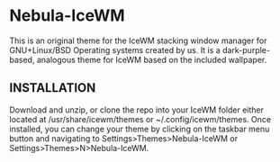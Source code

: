 # Nebula-IceWM
This is an original theme for the IceWM stacking window manager for GNU+Linux/BSD Operating systems created by us. It is a dark-purple-based, analogous theme for IceWM based on the included wallpaper.

## INSTALLATION
Download and unzip, or clone the repo into your IceWM folder either located at /usr/share/icewm/themes or ~/.config/icewm/themes.
Once installed, you can change your theme by clicking on the taskbar menu button and navigating to Settings>Themes>Nebula-IceWM or Settings>Themes>N>Nebula-IceWM.
